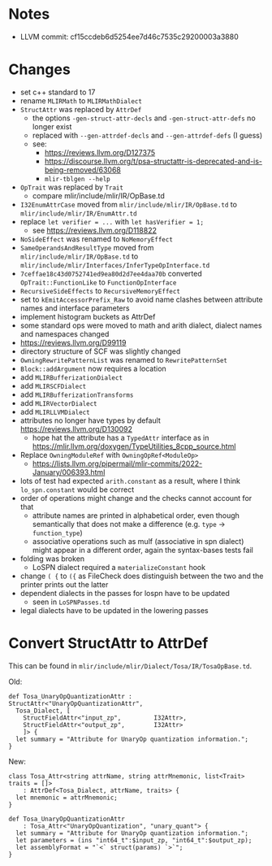 # Notes

- LLVM commit: cf15ccdeb6d5254ee7d46c7535c29200003a3880

# Changes

- set c++ standard to 17
- rename `MLIRMath` to `MLIRMathDialect`
- `StructAttr` was replaced by `AttrDef`
  - the options `-gen-struct-attr-decls` and `-gen-struct-attr-defs` no longer exist
  - replaced with `--gen-attrdef-decls` and `--gen-attrdef-defs` (I guess)
  - see:
    - https://reviews.llvm.org/D127375
    - https://discourse.llvm.org/t/psa-structattr-is-deprecated-and-is-being-removed/63068
    - `mlir-tblgen --help`
- `OpTrait` was replaced by `Trait`
  - compare mlir/include/mlir/IR/OpBase.td
- `I32EnumAttrCase` moved from `mlir/include/mlir/IR/OpBase.td` to `mlir/include/mlir/IR/EnumAttr.td`
- replace `let verifier = ...` with `let hasVerifier = 1;`
  - see https://reviews.llvm.org/D118822
- `NoSideEffect` was renamed to `NoMemoryEffect`
- `SameOperandsAndResultType` moved from `mlir/include/mlir/IR/OpBase.td` to `mlir/include/mlir/Interfaces/InferTypeOpInterface.td`
- `7ceffae18c43d0752741ed9ea80d2d7ee4daa70b` converted `OpTrait::FunctionLike` to `FunctionOpInterface`
- `RecursiveSideEffects` to `RecursiveMemoryEffect`
- set to `kEmitAccessorPrefix_Raw` to avoid name clashes between attribute names and interface parameters
- implement histogram buckets as AttrDef
- some standard ops were moved to math and arith dialect, dialect names and namespaces changed
- https://reviews.llvm.org/D99119
- directory structure of SCF was slightly changed
- `OwningRewritePatternList` was renamed to `RewritePatternSet`
- `Block::addArgument` now requires a location
- add `MLIRBufferizationDialect`
- add `MLIRSCFDialect`
- add `MLIRBufferizationTransforms`
- add `MLIRVectorDialect`
- add `MLIRLLVMDialect`
- attributes no longer have types by default https://reviews.llvm.org/D130092
  - hope hat the attribute has a `TypedAttr` interface as in https://mlir.llvm.org/doxygen/TypeUtilities_8cpp_source.html
- Replace `OwningModuleRef` with `OwningOpRef<ModuleOp>`
  - https://lists.llvm.org/pipermail/mlir-commits/2022-January/006393.html
- lots of test had expected `arith.constant` as a result, where I think `lo_spn.constant` would be correct
- order of operations might change and the checks cannot account for that
  - attribute names are printed in alphabetical order, even though semantically that does not make a difference (e.g. `type` -> `function_type`)
  - associative operations such as mulf (associative in spn dialect) might appear in a different order, again the syntax-bases tests fail
- folding was broken
  - LoSPN dialect required a `materializeConstant` hook
- change `( {` to `({` as FileCheck does distinguish between the two and the printer prints out the latter
- dependent dialects in the passes for lospn have to be updated
  - seen in `LoSPNPasses.td`
- legal dialects have to be updated in the lowering passes

# Convert StructAttr to AttrDef

This can be found in `mlir/include/mlir/Dialect/Tosa/IR/TosaOpBase.td`.

Old:
```
def Tosa_UnaryOpQuantizationAttr : StructAttr<"UnaryOpQuantizationAttr",
  Tosa_Dialect, [
    StructFieldAttr<"input_zp",         I32Attr>,
    StructFieldAttr<"output_zp",        I32Attr>
    ]> {
  let summary = "Attribute for UnaryOp quantization information.";
}
```

New:
```
class Tosa_Attr<string attrName, string attrMnemonic, list<Trait> traits = []>
    : AttrDef<Tosa_Dialect, attrName, traits> {
  let mnemonic = attrMnemonic;
}

def Tosa_UnaryOpQuantizationAttr
    : Tosa_Attr<"UnaryOpQuantization", "unary_quant"> {
  let summary = "Attribute for UnaryOp quantization information.";
  let parameters = (ins "int64_t":$input_zp, "int64_t":$output_zp);
  let assemblyFormat = "`<` struct(params) `>`";
}
```
